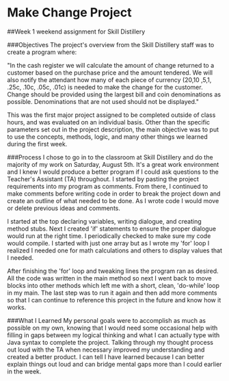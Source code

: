 # Make Change Project
##Week 1 weekend assignment for Skill Distillery

###Objectives
The project's overview from the Skill Distillery staff was to create a program where:

"In the cash register we will calculate the amount of change returned to a customer based on the purchase price and the amount tendered. We will also notify the attendant how many of each piece of currency ($20 ,$10 ,$5 ,$1, .25c, .10c, .05c, .01c) is needed to make the change for the customer. Change should be provided using the largest bill and coin denominations as possible. Denominations that are not used should not be displayed." 

This was the first major project assigned to be completed outside of class hours, and was evaluated on an individual basis. Other than the specific parameters set out in the project description, the main objective was to put to use the concepts, methods, logic, and many other things we learned during the first week. 

###Process
I chose to go in to the classroom at Skill Distillery and do the majority of my work on Saturday, August 5th. It's a great work environment and I knew I would produce a better program if I could ask questions to the Teacher's Assistant (TA) throughout. I started by pasting the project requirements into my program as comments. From there, I continued to make comments before writing code in order to break the project down and create an outline of what needed to be done. As I wrote code I would move or delete previous ideas and comments.

I started at the top declaring variables, writing dialogue, and creating method stubs. Next I created 'if' statements to ensure the proper dialogue would run at the right time. I periodically checked to make sure my code would compile. I started with just one array but as I wrote my 'for' loop I realized I needed one for math calculations and others to display values that I needed. 

After finishing the 'for' loop and tweaking lines the program ran as desired. All the code was written in the main method so next I went back to move blocks into other methods which left me with a short, clean, 'do-while' loop in my main. The last step was to run it again and then add more comments so that I can continue to reference this project in the future and know how it works.

###What I Learned
My personal goals were to accomplish as much as possible on my own, knowing that I would need some occasional help with filling in gaps between my logical thinking and what I can actually type with Java syntax to complete the project. Talking through my thought process out loud with the TA when necessary improved my understanding and created a better product. I can tell I have learned because I can better explain things out loud and can bridge mental gaps more than I could earlier in the week. 